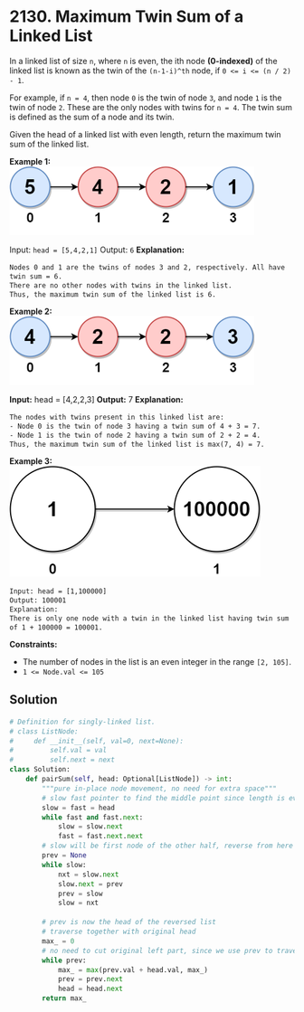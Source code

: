 # 2130. Maximum Twin Sum of a Linked List


In a linked list of size `n`, where `n` is even, the ith node **(0-indexed)** of the linked list is known as the twin of the `(n-1-i)^th` node, if `0 <= i <= (n / 2) - 1`.

For example, if `n = 4`, then node `0` is the twin of node `3`, and node `1` is the twin of node `2`. These are the only nodes with twins for `n = 4`.
The twin sum is defined as the sum of a node and its twin.

Given the head of a linked list with even length, return the maximum twin sum of the linked list.


**Example 1:**
![img_26.png](img_26.png)

Input: `head = [5,4,2,1]`
Output: `6`
**Explanation:**
```
Nodes 0 and 1 are the twins of nodes 3 and 2, respectively. All have twin sum = 6.
There are no other nodes with twins in the linked list.
Thus, the maximum twin sum of the linked list is 6.
```

**Example 2:**
![img_27.png](img_27.png)

**Input:** head = [4,2,2,3]
**Output:** 7
**Explanation:**
```
The nodes with twins present in this linked list are:
- Node 0 is the twin of node 3 having a twin sum of 4 + 3 = 7.
- Node 1 is the twin of node 2 having a twin sum of 2 + 2 = 4.
Thus, the maximum twin sum of the linked list is max(7, 4) = 7.
```

**Example 3:**
![img_28.png](img_28.png)


```
Input: head = [1,100000]
Output: 100001
Explanation:
There is only one node with a twin in the linked list having twin sum of 1 + 100000 = 100001.
```

**Constraints:**

* The number of nodes in the list is an even integer in the range `[2, 105]`.
* `1 <= Node.val <= 105`


## Solution
```python
# Definition for singly-linked list.
# class ListNode:
#     def __init__(self, val=0, next=None):
#         self.val = val
#         self.next = next
class Solution:
    def pairSum(self, head: Optional[ListNode]) -> int:
        """pure in-place node movement, no need for extra space"""
        # slow fast pointer to find the middle point since length is even
        slow = fast = head
        while fast and fast.next:
            slow = slow.next
            fast = fast.next.next
        # slow will be first node of the other half, reverse from here
        prev = None
        while slow:
            nxt = slow.next
            slow.next = prev
            prev = slow
            slow = nxt
 
        # prev is now the head of the reversed list 
        # traverse together with original head
        max_ = 0
        # no need to cut original left part, since we use prev to traverse
        while prev:
            max_ = max(prev.val + head.val, max_)
            prev = prev.next
            head = head.next
        return max_
```
